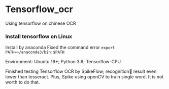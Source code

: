 # Tensorflow_ocr
Using tensorflow on chinese OCR


### Install tensorflow on Linux
Install by anaconda
Fixed the command error
`export PATH=~/anaconda3/bin:$PATH`

Environment: Ubuntu 16+; Python 3.6; Tensorflow-CPU

Finished testing Tensorflow OCR by SpikeFlow; recognition result even lower than tesseract. Plus, Spike using openCV to train single word. It is not worth to do that.


